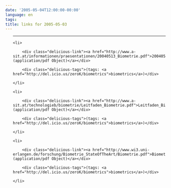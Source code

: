 ```yaml
---
date: '2005-05-04T12:00:00-00:00'
language: en
tags:
title: links for 2005-05-03
---
```



<ul class="delicious">

-------------------------------

	<li>

		<div class="delicious-link"><a href="http://www.a-sit.at/informationen/praesentationen/20040513_Biometrie.pdf">20040513_Biometrie.pdf (application/pdf Object)</a></div>

		<div class="delicious-tags">(tags: <a href="http://del.icio.us/zeroK/biometrics">biometrics</a>)</div>

	</li>

	<li>

		<div class="delicious-link"><a href="http://www.a-sit.at/technologieb/biometrie/Leitfaden_Biometrie.pdf">Leitfaden_Biometrie.pdf (application/pdf Object)</a></div>

		<div class="delicious-tags">(tags: <a href="http://del.icio.us/zeroK/biometrics">biometrics</a>)</div>

	</li>

	<li>

		<div class="delicious-link"><a href="http://www.wi3.uni-erlangen.de/forschung/Biometrie_StateOfTheArt/Biometrie.pdf">Biometrie.pdf (application/pdf Object)</a></div>

		<div class="delicious-tags">(tags: <a href="http://del.icio.us/zeroK/biometrics">biometrics</a>)</div>

	</li>

</ul>